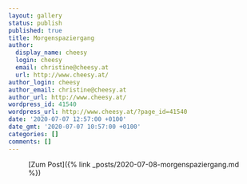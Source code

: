 ```yaml
---
layout: gallery
status: publish
published: true
title: Morgenspaziergang
author:
  display_name: cheesy
  login: cheesy
  email: christine@cheesy.at
  url: http://www.cheesy.at/
author_login: cheesy
author_email: christine@cheesy.at
author_url: http://www.cheesy.at/
wordpress_id: 41540
wordpress_url: http://www.cheesy.at/?page_id=41540
date: '2020-07-07 12:57:00 +0100'
date_gmt: '2020-07-07 10:57:00 +0100'
categories: []
comments: []
---
```

<!-- wp:core-embed/wordpress {"url":"http://www.cheesy.at/2020/07/morgenspaziergang/","type":"rich","providerNameSlug":"cheesy-at","className":""} -->
<figure class="wp-block-embed-wordpress wp-block-embed is-type-rich is-provider-cheesy-at">
<div class="wp-block-embed__wrapper">
[Zum Post]({% link _posts/2020-07-08-morgenspaziergang.md %})
</div>
</figure>
<!-- /wp:core-embed/wordpress -->
<!-- wp:paragraph --><!-- /wp:paragraph -->
